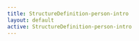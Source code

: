 ```yaml
---
title: StructureDefinition-person-intro
layout: default
active: StructureDefinition-person-intro
---
```


